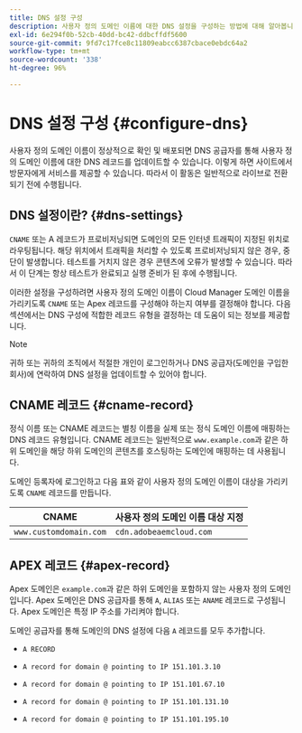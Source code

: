 ```yaml
---
title: DNS 설정 구성
description: 사용자 정의 도메인 이름에 대한 DNS 설정을 구성하는 방법에 대해 알아봅니다.
exl-id: 6e294f0b-52cb-40dd-bc42-ddbcffdf5600
source-git-commit: 9fd7c17fce8c11809eabcc6387cbace0ebdc64a2
workflow-type: tm+mt
source-wordcount: '338'
ht-degree: 96%

---
```


# DNS 설정 구성 {#configure-dns}

사용자 정의 도메인 이름이 정상적으로 확인 및 배포되면 DNS 공급자를 통해 사용자 정의 도메인 이름에 대한 DNS 레코드를 업데이트할 수 있습니다. 이렇게 하면 사이트에서 방문자에게 서비스를 제공할 수 있습니다. 따라서 이 활동은 일반적으로 라이브로 전환되기 전에 수행됩니다.

## DNS 설정이란? {#dns-settings}

`CNAME` 또는 A 레코드가 프로비저닝되면 도메인의 모든 인터넷 트래픽이 지정된 위치로 라우팅됩니다. 해당 위치에서 트래픽을 처리할 수 있도록 프로비저닝되지 않은 경우, 중단이 발생합니다. 테스트를 거치지 않은 경우 콘텐츠에 오류가 발생할 수 있습니다. 따라서 이 단계는 항상 테스트가 완료되고 실행 준비가 된 후에 수행됩니다.

이러한 설정을 구성하려면 사용자 정의 도메인 이름이 Cloud Manager 도메인 이름을 가리키도록 `CNAME` 또는 Apex 레코드를 구성해야 하는지 여부를 결정해야 합니다. 다음 섹션에서는 DNS 구성에 적합한 레코드 유형을 결정하는 데 도움이 되는 정보를 제공합니다.

>[!NOTE]
>
>귀하 또는 귀하의 조직에서 적절한 개인이 로그인하거나 DNS 공급자(도메인을 구입한 회사)에 연락하여 DNS 설정을 업데이트할 수 있어야 합니다.

## CNAME 레코드 {#cname-record}

정식 이름 또는 CNAME 레코드는 별칭 이름을 실제 또는 정식 도메인 이름에 매핑하는 DNS 레코드 유형입니다. CNAME 레코드는 일반적으로 `www.example.com`과 같은 하위 도메인을 해당 하위 도메인의 콘텐츠를 호스팅하는 도메인에 매핑하는 데 사용됩니다.

도메인 등록자에 로그인하고 다음 표와 같이 사용자 정의 도메인 이름이 대상을 가리키도록 `CNAME` 레코드를 만듭니다.

| CNAME | 사용자 정의 도메인 이름 대상 지정 |
|--- |--- |
| `www.customdomain.com` | `cdn.adobeaemcloud.com` |

## APEX 레코드 {#apex-record}

Apex 도메인은 `example.com`과 같은 하위 도메인을 포함하지 않는 사용자 정의 도메인입니다. Apex 도메인은 DNS 공급자를 통해 `A`, `ALIAS` 또는 `ANAME` 레코드로 구성됩니다. Apex 도메인은 특정 IP 주소를 가리켜야 합니다.

도메인 공급자를 통해 도메인의 DNS 설정에 다음 `A` 레코드를 모두 추가합니다.

* `A RECORD`

* `A record for domain @ pointing to IP 151.101.3.10`

* `A record for domain @ pointing to IP 151.101.67.10`

* `A record for domain @ pointing to IP 151.101.131.10`

* `A record for domain @ pointing to IP 151.101.195.10`
